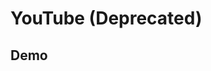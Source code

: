 # YouTube (Deprecated)

## Demo

<YouTube id="0JJPfz5dg20" />

<YouTube id="0JJPfz5dg20" disable-fullscreen />

<YouTube list-type="playlist" list="PLJNLwTPak6dhCRzVelZIs2-DfBp01NX_1" />
